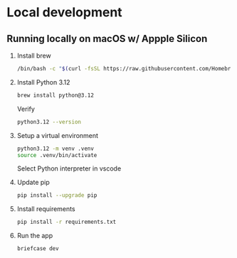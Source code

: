 # Local development

## Running locally on macOS w/ Appple Silicon

1) Install brew

    ```bash
    /bin/bash -c "$(curl -fsSL https://raw.githubusercontent.com/Homebrew/install/HEAD/install.sh)"
    ```

2) Install Python 3.12

    ```bash
    brew install python@3.12
    ```

    Verify

    ```bash
    python3.12 --version
    ```

3) Setup a virtual environment

    ```bash
    python3.12 -m venv .venv
    source .venv/bin/activate
    ```

    Select Python interpreter in vscode

4) Update pip

    ```bash
    pip install --upgrade pip
    ```

5) Install requirements

    ```bash
    pip install -r requirements.txt
    ```

6) Run the app

    ```bash
    briefcase dev  
    ```
